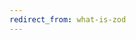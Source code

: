 ```yaml
---
redirect_from: what-is-zod
---
```


<!-- https://pmarsceill.github.io/just-the-docs/ -->
<!-- https://github.com/pmarsceill/just-the-docs/blob/master/_config.yml -->